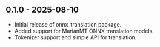 ## 0.1.0 - 2025-08-10

- Initial release of onnx_translation package.
- Added support for MarianMT ONNX translation models.
- Tokenizer support and simple API for translation.
